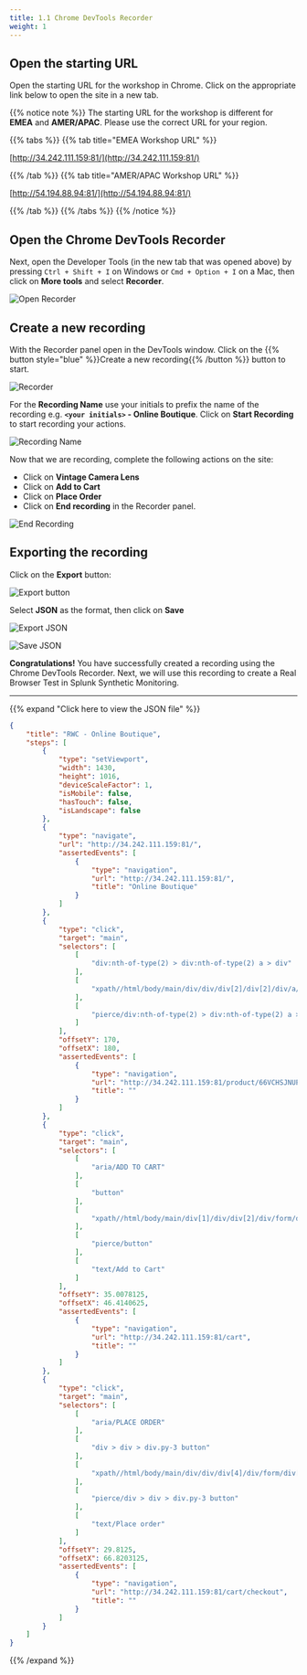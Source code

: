 ```yaml
---
title: 1.1 Chrome DevTools Recorder
weight: 1
---
```


## Open the starting URL

Open the starting URL for the workshop in Chrome. Click on the appropriate link below to open the site in a new tab.

{{% notice note %}}
The starting URL for the workshop is different for **EMEA** and **AMER/APAC**. Please use the correct URL for your region.

{{% tabs %}}
{{% tab title="EMEA Workshop URL" %}}

[http://34.242.111.159:81/](http://34.242.111.159:81/)

{{% /tab %}}
{{% tab title="AMER/APAC Workshop URL" %}}

[http://54.194.88.94:81/](http://54.194.88.94:81/)

{{% /tab %}}
{{% /tabs %}}
{{% /notice %}}

## Open the Chrome DevTools Recorder

Next, open the Developer Tools (in the new tab that was opened above) by pressing `Ctrl + Shift + I` on Windows or `Cmd + Option + I` on a Mac, then click on **More tools** and select **Recorder**.

![Open Recorder](../../img/open-recorder.png)

## Create a new recording

With the Recorder panel open in the DevTools window. Click on the {{% button style="blue" %}}Create a new recording{{% /button %}} button to start.

![Recorder](../../img/recorder.png)

For the **Recording Name** use your initials to prefix the name of the recording e.g. **`<your initials>` - Online Boutique**. Click on **Start Recording** to start recording your actions.

![Recording Name](../../img/recording-name.png)

Now that we are recording, complete the following actions on the site:

- Click on **Vintage Camera Lens**
- Click on **Add to Cart**
- Click on **Place Order**
- Click on **End recording** in the Recorder panel.

![End Recording](../../img/end-recording.png)

## Exporting the recording

Click on the **Export** button:

![Export button](../../img/export-button.png)

Select **JSON** as the format, then click on **Save**

![Export JSON](../../img/export-json.png)

![Save JSON](../../img/save-json.png)

**Congratulations!** You have successfully created a recording using the Chrome DevTools Recorder. Next, we will use this recording to create a Real Browser Test in Splunk Synthetic Monitoring.

---

{{% expand "Click here to view the JSON file" %}}

```json
{
    "title": "RWC - Online Boutique",
    "steps": [
        {
            "type": "setViewport",
            "width": 1430,
            "height": 1016,
            "deviceScaleFactor": 1,
            "isMobile": false,
            "hasTouch": false,
            "isLandscape": false
        },
        {
            "type": "navigate",
            "url": "http://34.242.111.159:81/",
            "assertedEvents": [
                {
                    "type": "navigation",
                    "url": "http://34.242.111.159:81/",
                    "title": "Online Boutique"
                }
            ]
        },
        {
            "type": "click",
            "target": "main",
            "selectors": [
                [
                    "div:nth-of-type(2) > div:nth-of-type(2) a > div"
                ],
                [
                    "xpath//html/body/main/div/div/div[2]/div[2]/div/a/div"
                ],
                [
                    "pierce/div:nth-of-type(2) > div:nth-of-type(2) a > div"
                ]
            ],
            "offsetY": 170,
            "offsetX": 180,
            "assertedEvents": [
                {
                    "type": "navigation",
                    "url": "http://34.242.111.159:81/product/66VCHSJNUP",
                    "title": ""
                }
            ]
        },
        {
            "type": "click",
            "target": "main",
            "selectors": [
                [
                    "aria/ADD TO CART"
                ],
                [
                    "button"
                ],
                [
                    "xpath//html/body/main/div[1]/div/div[2]/div/form/div/button"
                ],
                [
                    "pierce/button"
                ],
                [
                    "text/Add to Cart"
                ]
            ],
            "offsetY": 35.0078125,
            "offsetX": 46.4140625,
            "assertedEvents": [
                {
                    "type": "navigation",
                    "url": "http://34.242.111.159:81/cart",
                    "title": ""
                }
            ]
        },
        {
            "type": "click",
            "target": "main",
            "selectors": [
                [
                    "aria/PLACE ORDER"
                ],
                [
                    "div > div > div.py-3 button"
                ],
                [
                    "xpath//html/body/main/div/div/div[4]/div/form/div[4]/button"
                ],
                [
                    "pierce/div > div > div.py-3 button"
                ],
                [
                    "text/Place order"
                ]
            ],
            "offsetY": 29.8125,
            "offsetX": 66.8203125,
            "assertedEvents": [
                {
                    "type": "navigation",
                    "url": "http://34.242.111.159:81/cart/checkout",
                    "title": ""
                }
            ]
        }
    ]
}
```

{{% /expand %}}
